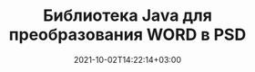 ---
############################# Static ############################
layout: "autogen-gist"
date: 2021-10-02T14:22:14+03:00
draft: false
path: "ru/total/java/conversion/word-to-psd/"
other_out_formats: "PDF DOC DOCX DOCM DOT DOTX DOTM TXT RTF HTML MHTML HTM MHT XLS XLSX XLSM XLSB XLT XLTX XLTM XLAM CSV TSV FODS DIF SXC PPT PPTX PPS PPSX PPSM POT POTX PPTM POTM ODT OTT ODS ODP OTP TIFF JPEG JPG PNG GIF BMP ICO WMF EMF DCM WEBP JP2 EMZ WMZ SVG SVGZ TGA XPS TEX MD PSD PSB EPUB WEB EXCEL IMAGE FODP DICOM"
ad_headline: "Преобразование Java WORD в PSD"
ad_description: "API преобразования документов WORD в PSD для Java | Поддерживается более 100 форматов файлов"

############################# Head ############################
head_title: "Преобразование WORD в PSD на Java | Библиотека преобразования слов Java"
head_description: "API конвертации документов обработки Java Word. Преобразование WORD в PSD и более 100 других форматов изображений и файлов в приложениях Java с использованием сред разработки NetBeans, IntelliJ IDEA и Eclipse."

############################# Header ############################
title: "Библиотека Java для преобразования WORD в PSD"
description: "Программное преобразование WORD в PSD в приложениях Java и J2SE с использованием гибких параметров обработки документов для настройки внешнего вида результирующего документа. Библиотека преобразования документов Word точно преобразует форматы документов Word в PDF, электронные таблицы Excel, презентации PowerPoint, Photoshop, HTML, электронные книги, XML, изображения и многие другие популярные форматы файлов. Использование нескольких функций преобразования документов — конвертируйте весь документ или выберите определенные страницы исходного файла документа на основе самостоятельно выбранных номеров страниц или диапазонов страниц и легко конвертируйте в поддерживаемый формат документа без использования какого-либо внешнего программного обеспечения."

############################# SubMenu ############################
submenu:
    enable: false

############################# Content ############################
content:
    enable: true
    block:
    - title_left: "Как конвертировать WORD в PSD на Java"
      content_left: |
          Выполните преобразование файлов WORD в PSD на Java, выполнив три простых шага. Просматривайте преобразованный документ MHTML как есть или визуализируйте и отображайте его как HTML без использования какого-либо внешнего программного обеспечения.

          -   Создайте новый экземпляр класса **Converter** и загрузите файл WORD.
          -   Установите **ConvertOptions** для типа документа PSD.
          -   Вызов метода **Convert** экземпляра класса **Converter** для преобразования в PSD
          -   Установить параметры для просмотра HTML
          -   Создайте объект **Viewer** для просмотра преобразованного PSD в формате HTML.
          
      title_right: "Инструкции по загрузке и установке"
      content_right: |
          Пространства имен `GroupDocs.Conversion` и `GroupDocs.Viewer` необходимы для преобразования форматов файлов Word в широкий спектр изображений и типов документов, таких как PDF, Microsoft Office (Word, Excel, PowerPoint, Project, Outlook), OpenDocument, HTML и Схемы САПР. Изучите другие [Java API для документов Office](https://products.conholdate.com/total/java/), предлагаемые Conholdate.Total.
          
          Получите соответствующие файлы сборки из [загрузок](https://downloads.conholdate.com/total/java) или загрузите весь пакет из [Maven](https://repository.conholdate.com/webapp/#/artifacts/browse/tree/General/repo), чтобы добавить `Conholdate.Total for Java` прямо в вашу рабочую область.
          
      gisthash: "675fd7fb45acf595fd9f872593eb2899"
      gistfile: "word-to-pdf-conversion.java"

    - title_left: "Добавить водяной знак в Word и преобразовать в PDF"
      content_left: |
          Точно конвертируйте документы Word в PDF на Java точно так же, как исходный файл, и применяйте текстовые или графические водяные знаки к преобразованным страницам документа.

          -   Создайте новый экземпляр класса **Converter** для преобразования документа Word DOCX.
          -   Создайте правильный класс **ConvertOptions** (PdfConvertOptions, WordProcessingConvertOptions, SpreadsheetConvertOptions)
          -   Создайте новый экземпляр класса **WatermarkOptions**.
          -   Укажите свойства водяного знака (цвет, ширина, высота, текст, изображение и т. д.)
          -   Задайте свойство **Водяной знак** экземпляра **ConvertOptions**.
          -   Вызов метода **Convert** экземпляра класса **Converter** для преобразования Word в PDF
          
      title_right: "Загрузка и преобразование удаленных документов"
      content_right: |
          Используя Conholdate.Total для Java, разработчики могут загружать и преобразовывать документы из различных удаленных мест и ресурсов облачного хранилища документов, таких как Amazon S3, Microsoft Azure Blob, FTP, локальный диск, поток или простой URL-адрес. Просто укажите метод для получения удаленного потока документов, а затем передайте его классу Converter в качестве конструктора.
          
          API-интерфейсы Conholdate.Total для Java поддерживаются в различных операционных системах, таких как Windows J2SE, Linux (Ubuntu, OpenSUSE, CentOS и другие), macOS и любых типах приложений Java на основе сред разработки Eclipse, IntelliJ NetBeans, IntelliJ IDEA или Visual Studio Code.
          
      gisthash: "6999e55b491eea2906d7fefe2e636e33"
      gistfile: "add-watermark-to-word-and-convert-to-pdf.java"
          
    - title_left: "Защищенное паролем преобразование Word в PDF"
      content_left: |
          Точно загружайте и преобразовывайте защищенные паролем документы обработки Word в PDF в своих приложениях на основе Java — все, что вам нужно, — это всего несколько строк кода. Разработчики также могут преобразовать документ Word (DOC или DOCX) в другие форматы, такие как Интернет (HTML, MHTML), изображения (JPG, PNG, TIFF, BMP), Markdown и многие другие без необходимости установки Microsoft Word.

          -   Создайте новый экземпляр класса **Converter** и передайте путь к исходному документу.
          -   Создайте правильный класс **ConvertOptions**, например. (PdfConvertOptions, WordProcessingConvertOptions, SpreadsheetConvertOptions и т. д.)
          -   Вызовите метод **convert** экземпляра класса **Converter** и передайте имя файла для преобразованного документа
        
      title_right: "Извлечение информации из исходного документа"
      content_right: |
          Функция извлечения информации о документах не только позволяет получить основную информацию об исходном файле документа, но также поддерживает извлечение некоторой ценной информации, специфичной для формата файла. Он включает даты начала и окончания проекта в файле Microsoft Project, любые ограничения на печать документа PDF, список папок, включенных в файл данных Outlook, и информацию о слоях и макетах в документе САПР.

          Еще одна полезная функция Conholdate.Total Java API для преобразования документов — автоматическое определение неизвестного расширения формата файла исходного документа, который доставляется в виде потока байтов.
          
      gisthash: "35e23082b8fa43502d6784c38947eef1"
      gistfile: "password-protected-word-document-to-pdf-conversion.java"

    - title_left: "Преобразование определенных страниц Word в PDF на Java"
      content_left: |
          API преобразования документов Java позволяет выбирать выбранные страницы из исходного документа и точно преобразовывать в поддерживаемый формат документа. В приведенном ниже примере кода показано, как преобразовать 1-ю и 4-ю страницы документа Word в результирующий файл PDF.

          -   Создайте новый экземпляр класса **Converter** и загрузите входной документ (Word)
          -   Создайте правильный класс **ConvertOptions**, например. (PdfConvertOptions, WordProcessingConvertOptions, SpreadsheetConvertOptions и т. д.)
          -   Задайте свойство **setPages** экземпляра **ConvertOptions** и укажите конкретный номер страницы для преобразования.
          -   Вызовите метод **convert** экземпляра класса **Converter** и передайте имя файла (PDF) для преобразованного документа.
        
      title_right: "Кэширование результатов преобразованного документа"
      content_right: |
          В некоторых случаях размер преобразованного документа больше, и для преобразования требуется время. Библиотека преобразования документов предлагает функцию кэширования для эффективного управления такими ситуациями и ускорения повторяющегося процесса преобразования. Включите интерфейс ICache для работы с настраиваемой реализацией кэша с помощью точки расширения и управляйте преобразованием кэша по своему усмотрению.

          Результат преобразования по умолчанию сохраняется на локальном диске, но любой тип кэш-хранилища может поддерживаться путем реализации соответствующих интерфейсов, таких как Amazon S3, Dropbox, Google Drive, Windows Azure, Reddis или любой другой.
          
      gisthash: "98e5756c4d2150212f5abd2eb2067059"
      gistfile: "convert-specific-word-document-pages-to-pdf.java"
############################# About Formats ############################
about_formats:
    enable: false
############################# More Formats ############################
more_formats:
    enable: true
    auto: false
    other_out_formats: PDF DOC DOCX DOCM DOT DOTX DOTM TXT RTF HTML MHTML HTM MHT XLS XLSX XLSM XLSB XLT XLTX XLTM XLAM CSV TSV FODS DIF SXC PPT PPTX PPS PPSX PPSM POT POTX PPTM POTM ODT OTT ODS ODP OTP TIFF JPEG JPG PNG GIF BMP ICO WMF EMF DCM WEBP JP2 EMZ WMZ SVG SVGZ TGA XPS TEX MD PSD PSB EPUB WEB EXCEL IMAGE FODP DICOM
############################# Back to top ###############################
back_to_top:
  enable: true
---